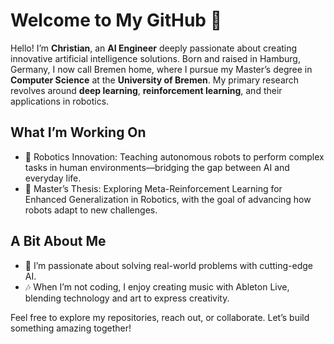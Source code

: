 # Welcome to My GitHub 👋

Hello! I’m **Christian**, an **AI Engineer** deeply passionate about creating innovative artificial intelligence solutions. Born and raised in Hamburg, Germany, I now call Bremen home, where I pursue my Master’s degree in **Computer Science** at the **University of Bremen**. My primary research revolves around **deep learning**, **reinforcement learning**, and their applications in robotics.

## What I’m Working On
* 🤖 Robotics Innovation: Teaching autonomous robots to perform complex tasks in human environments—bridging the gap between AI and everyday life.
* 📖 Master’s Thesis: Exploring Meta-Reinforcement Learning for Enhanced Generalization in Robotics, with the goal of advancing how robots adapt to new challenges.

## A Bit About Me
* 🚀 I’m passionate about solving real-world problems with cutting-edge AI.
* 🎶 When I’m not coding, I enjoy creating music with Ableton Live, blending technology and art to express creativity.

Feel free to explore my repositories, reach out, or collaborate. Let’s build something amazing together!
